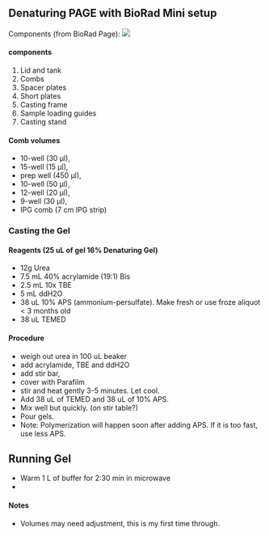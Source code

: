 ## Denaturing PAGE with BioRad Mini setup

Components (from BioRad Page):
![](https://raw.github.com/AlistairBoettiger/Protocols/master/BioRad_PAGE_setup.jpg)
#### components
1. Lid and tank
2. Combs
3. Spacer plates
4. Short plates
5. Casting frame
6. Sample loading guides
7. Casting stand

#### Comb volumes
* 10-well (30 µl),
* 15-well (15 µl),
* prep well (450 µl),
* 10-well (50 µl),
* 12-well (20 µl),
* 9-well (30 µl),
* IPG comb (7 cm IPG strip)


### Casting the Gel 
#### Reagents (25 uL of gel 16% Denaturing Gel)
* 12g Urea
* 7.5 mL 40% acrylamide (19:1) Bis
* 2.5 mL 10x TBE
* 5 mL ddH2O
* 38 uL 10% APS (ammonium-persulfate). Make fresh or use froze aliquot < 3 months old
* 38 uL TEMED

#### Procedure
* weigh out urea in 100 uL beaker
* add acrylamide, TBE and ddH2O
* add stir bar,
* cover with Parafilm
* stir and heat gently 3-5 minutes.  Let cool.
* Add 38 uL of TEMED and 38 uL of 10% APS.
* Mix well but quickly.  (on stir table?)
* Pour gels.  
* Note: Polymerization will happen soon after adding APS.  If it is too fast, use less APS.  

## Running Gel
* Warm 1 L of buffer for 2:30 min in microwave
* 

#### Notes
* Volumes may need adjustment, this is my first time through. 
